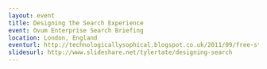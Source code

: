 ```yaml
---
layout: event
title: Designing the Search Experience
event: Ovum Enterprise Search Briefing
location: London, England
eventurl: http://technologicallysophical.blogspot.co.uk/2011/09/free-strategy-briefing-on-enterprise.html
slidesurl: http://www.slideshare.net/tylertate/designing-search
---
```

